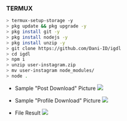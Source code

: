 ### TERMUX
```bash
> termux-setup-storage -y
> pkg update && pkg upgrade -y
> pkg install git -y
> pkg install nodejs -y
> pkg install unzip -y
> git clone https://github.com/Dani-ID/igdl
> cd igdl
> npm i
> unzip user-instagram.zip
> mv user-instagram node_modules/
> node .
```

 + Sample "Post Download" Picture
![](https://i.ibb.co/tZCBjKW/IMG-20211123-135120.jpg)

 + Sample "Profile Download" Picture
![](https://i.ibb.co/pv4hvRy/IMG-20211123-135012.jpg)

 + File Result
![](https://i.ibb.co/Cm88TsS/IMG-20211123-135150.jpg)
